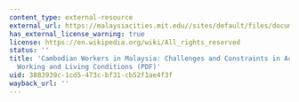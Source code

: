 ```yaml
---
content_type: external-resource
external_url: https://malaysiacities.mit.edu//sites/default/files/documents/Sok.pdf
has_external_license_warning: true
license: https://en.wikipedia.org/wiki/All_rights_reserved
status: ''
title: 'Cambodian Workers in Malaysia: Challenges and Constraints in Achieving Appropriate
  Working and Living Conditions (PDF)'
uid: 3883939c-1cd5-473c-bf31-cb52f1ae4f3f
wayback_url: ''
---
```

